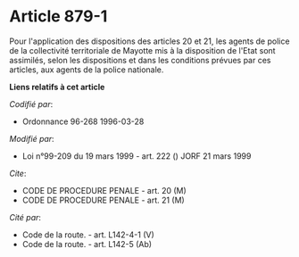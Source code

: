 # Article 879-1

Pour l'application des dispositions des articles 20 et 21, les agents de police de la collectivité territoriale de Mayotte
mis à la disposition de l'Etat sont assimilés, selon les dispositions et dans les conditions prévues par ces articles, aux
agents de la police nationale.

**Liens relatifs à cet article**

_Codifié par_:

  - Ordonnance 96-268 1996-03-28

_Modifié par_:

  - Loi n°99-209 du 19 mars 1999 - art. 222 () JORF 21 mars 1999

_Cite_:

  - CODE DE PROCEDURE PENALE - art. 20 (M)
  - CODE DE PROCEDURE PENALE - art. 21 (M)

_Cité par_:

  - Code de la route. - art. L142-4-1 (V)
  - Code de la route. - art. L142-5 (Ab)
